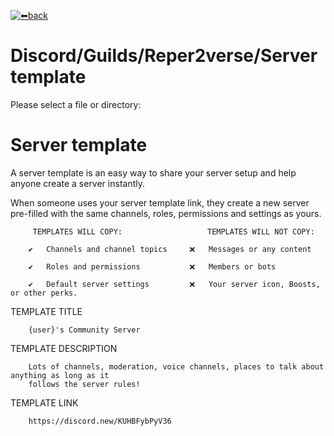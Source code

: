 [![⬅back](https://cdn.discordapp.com/emojis/887168885747511396)](https://reper2.github.io/Downloadable-Files/discord/guilds/771861170256085023)

# Discord/Guilds/Reper2verse/Server template
Please select a file or directory:

# Server template
A server template is an easy way to share your server setup and help anyone create a server instantly.

When someone uses your server template link, they create a new server pre-filled with the same channels, roles,
permissions and settings as yours.
	
		 TEMPLATES WILL COPY:					TEMPLATES WILL NOT COPY:
		
		✔	Channels and channel topics		❌	Messages or any content
		
		✔	Roles and permissions			❌	Members or bots
		
		✔	Default server settings			❌	Your server icon, Boosts, or other perks.

 
TEMPLATE TITLE
		
		{user}'s Community Server
		
 TEMPLATE DESCRIPTION
 
		Lots of channels, moderation, voice channels, places to talk about anything as long as it
		follows the server rules!
		
 TEMPLATE LINK
 
		https://discord.new/KUHBFybPyV36
